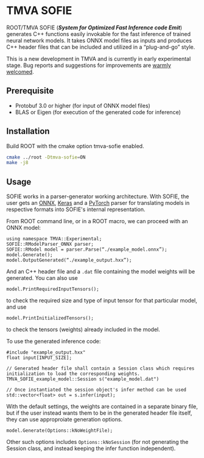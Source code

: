
# TMVA SOFIE

ROOT/TMVA SOFIE (___System for Optimized Fast Inference code Emit___) generates C++ functions easily invokable for the fast inference of trained neural network models. It takes ONNX model files as inputs and produces C++ header files that can be included and utilized in a “plug-and-go” style.

This is a new development in TMVA and is currently in early experimental stage. Bug reports and suggestions for improvements are [warmly welcomed](mailto:Lorenzo.Moneta@cern.ch).


## Prerequisite
- Protobuf 3.0 or higher (for input of ONNX model files)
- BLAS or Eigen (for execution of the generated code for inference)

## Installation

Build ROOT with the cmake option tmva-sofie enabled.

```bash
cmake ../root -Dtmva-sofie=ON
make -j8
```
    
## Usage
SOFIE works in a parser-generator working architecture. With SOFIE, the user gets an [ONNX](https://github.com/root-project/root/tree/master/tmva/sofie_parsers), [Keras](https://github.com/root-project/root/blob/master/tmva/pymva/src/RModelParser_Keras.cxx) and a [PyTorch](https://github.com/root-project/root/blob/master/tmva/pymva/src/RModelParser_PyTorch.cxx) parser for translating models in respective formats into SOFIE's internal representation.

From ROOT command line, or in a ROOT macro, we can proceed with an ONNX model:

	using namespace TMVA::Experimental;
	SOFIE::RModelParser_ONNX parser;
	SOFIE::RModel model = parser.Parse(“./example_model.onnx”);
	model.Generate();
	model.OutputGenerated(“./example_output.hxx”);

And an C++ header file and a `.dat` file containing the model weights will be generated. You can also use

	model.PrintRequiredInputTensors();

to check the required size and type of input tensor for that particular model, and use

	model.PrintInitializedTensors();

to check the tensors (weights) already included in the model.

To use the generated inference code:

	#include "example_output.hxx"
	float input[INPUT_SIZE];

    // Generated header file shall contain a Session class which requires initialization to load the corresponding weights.
    TMVA_SOFIE_example_model::Session s("example_model.dat")

    // Once instantiated the session object's infer method can be used
	std::vector<float> out = s.infer(input);

With the default settings, the weights are contained in a separate binary file, but if the user instead wants them to be in the generated header file itself, they can use approproiate generation options. 
    
    model.Generate(Options::kNoWeightFile);

Other such options includes `Options::kNoSession` (for not generating the Session class, and instead keeping the infer function independent).
